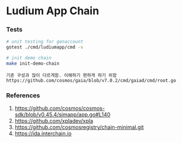 # Ludium App Chain

### Tests

```bash
# unit testing for genaccount
gotest ./cmd/ludiumapp/cmd -v

# init demo chain
make init-demo-chain
```

```
기존 구성과 많이 다르게함. 이해하기 편하게 하기 위함
https://github.com/cosmos/gaia/blob/v7.0.2/cmd/gaiad/cmd/root.go
```

### References

1. https://github.com/cosmos/cosmos-sdk/blob/v0.45.4/simapp/app.go#L140
2. https://github.com/xpladev/xpla
3. https://github.com/cosmosregistry/chain-minimal.git
4. https://ida.interchain.io
